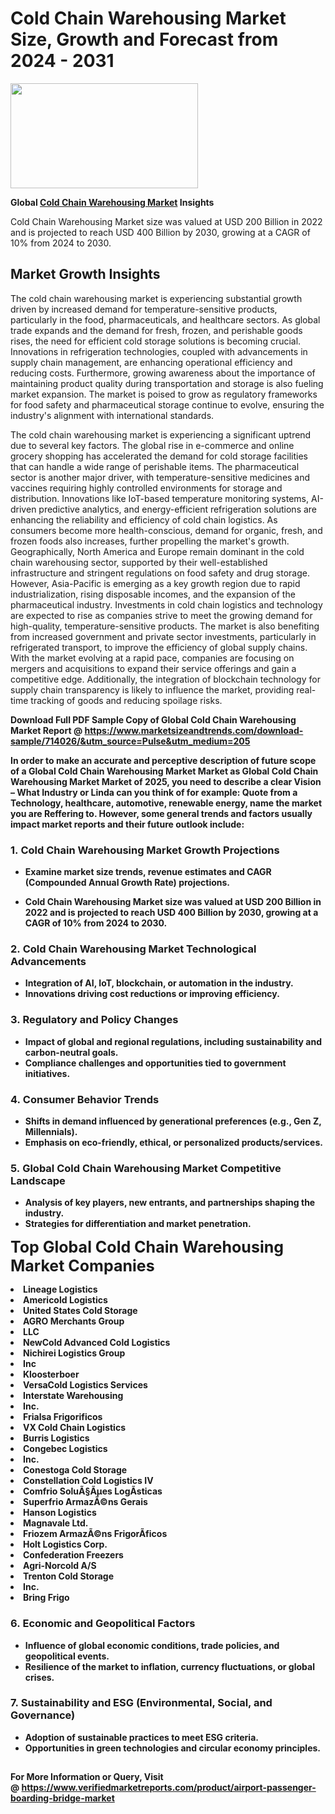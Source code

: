 <H1>Cold Chain Warehousing Market Size, Growth and Forecast from 2024 - 2031</H1><img class="aligncenter size-medium wp-image-584254" src="https://thirdeyenews.in/wp-content/uploads/2024/09/Global-Market-Research-300x168.jpeg" alt="" width="300" height="168" /><p><strong>Global&nbsp;<a href="https://www.marketsizeandtrends.com/download-sample/714026/&amp;utm_source=Pulse&amp;utm_medium=205">Cold Chain Warehousing Market</a> Insights</strong></p><p>Cold Chain Warehousing Market size was valued at USD 200 Billion in 2022 and is projected to reach USD 400 Billion by 2030, growing at a CAGR of 10% from 2024 to 2030.</p><p><h2>Market Growth Insights</h2> <p>The cold chain warehousing market is experiencing substantial growth driven by increased demand for temperature-sensitive products, particularly in the food, pharmaceuticals, and healthcare sectors. As global trade expands and the demand for fresh, frozen, and perishable goods rises, the need for efficient cold storage solutions is becoming crucial. Innovations in refrigeration technologies, coupled with advancements in supply chain management, are enhancing operational efficiency and reducing costs. Furthermore, growing awareness about the importance of maintaining product quality during transportation and storage is also fueling market expansion. The market is poised to grow as regulatory frameworks for food safety and pharmaceutical storage continue to evolve, ensuring the industry's alignment with international standards.</p> <p><strong></strong></p> <p>The cold chain warehousing market is experiencing a significant uptrend due to several key factors. The global rise in e-commerce and online grocery shopping has accelerated the demand for cold storage facilities that can handle a wide range of perishable items. The pharmaceutical sector is another major driver, with temperature-sensitive medicines and vaccines requiring highly controlled environments for storage and distribution. Innovations like IoT-based temperature monitoring systems, AI-driven predictive analytics, and energy-efficient refrigeration solutions are enhancing the reliability and efficiency of cold chain logistics. As consumers become more health-conscious, demand for organic, fresh, and frozen foods also increases, further propelling the market's growth. Geographically, North America and Europe remain dominant in the cold chain warehousing sector, supported by their well-established infrastructure and stringent regulations on food safety and drug storage. However, Asia-Pacific is emerging as a key growth region due to rapid industrialization, rising disposable incomes, and the expansion of the pharmaceutical industry. Investments in cold chain logistics and technology are expected to rise as companies strive to meet the growing demand for high-quality, temperature-sensitive products. The market is also benefiting from increased government and private sector investments, particularly in refrigerated transport, to improve the efficiency of global supply chains. With the market evolving at a rapid pace, companies are focusing on mergers and acquisitions to expand their service offerings and gain a competitive edge. Additionally, the integration of blockchain technology for supply chain transparency is likely to influence the market, providing real-time tracking of goods and reducing spoilage risks.</p> <p><strong></p><p><span class=""><strong>Download Full PDF Sample Copy of Global Cold Chain Warehousing Market Report</strong> @ <a href="https://www.marketsizeandtrends.com/download-sample/714026/&amp;utm_source=Pulse&amp;utm_medium=205" target="_blank">https://www.marketsizeandtrends.com/download-sample/714026/&amp;utm_source=Pulse&amp;utm_medium=205</a></span></p><p>In order to make an accurate and perceptive description of future scope of a Global&nbsp;Cold Chain Warehousing Market Market as Global&nbsp;Cold Chain Warehousing Market Market of 2025, you need to describe a clear Vision &ndash; What Industry or Linda can you think of for example: Quote from a Technology, healthcare, automotive, renewable energy, name the market you are Reffering to. However, some general trends and factors usually impact market reports and their future outlook include:</p><h3>1.&nbsp;<strong>Cold Chain Warehousing Market Growth Projections</strong></h3><ul><li>Examine market size trends, revenue estimates and CAGR (Compounded Annual Growth Rate) projections.</li><li><p>Cold Chain Warehousing Market size was valued at USD 200 Billion in 2022 and is projected to reach USD 400 Billion by 2030, growing at a CAGR of 10% from 2024 to 2030.</p></li></ul><h3>2.&nbsp;<strong>Cold Chain Warehousing Market Technological Advancements</strong></h3><ul><li>Integration of AI, IoT, blockchain, or automation in the industry.</li><li>Innovations driving cost reductions or improving efficiency.</li></ul><h3>3.&nbsp;<strong>Regulatory and Policy Changes</strong></h3><ul><li>Impact of global and regional regulations, including sustainability and carbon-neutral goals.</li><li>Compliance challenges and opportunities tied to government initiatives.</li></ul><h3>4.&nbsp;<strong>Consumer Behavior Trends</strong></h3><ul><li>Shifts in demand influenced by generational preferences (e.g., Gen Z, Millennials).</li><li>Emphasis on eco-friendly, ethical, or personalized products/services.</li></ul><h3>5.&nbsp;<strong>Global Cold Chain Warehousing Market Competitive Landscape</strong></h3><ul><li>Analysis of key players, new entrants, and partnerships shaping the industry.</li><li>Strategies for differentiation and market penetration.</li></ul><p data-pm-slice="1 1 []"><span style="color: inherit; font-family: inherit; font-size: 25px;">Top Global Cold Chain Warehousing Market Companies</span></p><div class="" data-test-id=""><p><li>Lineage Logistics</li><li> Americold Logistics</li><li> United States Cold Storage</li><li> AGRO Merchants Group</li><li> LLC</li><li> NewCold Advanced Cold Logistics</li><li> Nichirei Logistics Group</li><li> Inc</li><li> Kloosterboer</li><li> VersaCold Logistics Services</li><li> Interstate Warehousing</li><li> Inc.</li><li> Frialsa Frigorificos</li><li> VX Cold Chain Logistics</li><li> Burris Logistics</li><li> Congebec Logistics</li><li> Inc.</li><li> Conestoga Cold Storage</li><li> Constellation Cold Logistics IV</li><li> Comfrio SoluÃ§Ãµes LogÃ­sticas</li><li> Superfrio ArmazÃ©ns Gerais</li><li> Hanson Logistics</li><li> Magnavale Ltd.</li><li> Friozem ArmazÃ©ns FrigorÃ­ficos</li><li> Holt Logistics Corp.</li><li> Confederation Freezers</li><li> Agri-Norcold A/S</li><li> Trenton Cold Storage</li><li> Inc.</li><li> Bring Frigo</li></p></div><h3>6.&nbsp;<strong>Economic and Geopolitical Factors</strong></h3><ul><li>Influence of global economic conditions, trade policies, and geopolitical events.</li><li>Resilience of the market to inflation, currency fluctuations, or global crises.</li></ul><h3>7.&nbsp;<strong>Sustainability and ESG (Environmental, Social, and Governance)</strong></h3><ul><li>Adoption of sustainable practices to meet ESG criteria.</li><li>Opportunities in green technologies and circular economy principles.</li></ul><h2><strong style="font-size: 14px;">For More Information or Query, Visit @&nbsp;</strong><a style="background-color: #ffffff; font-size: 14px;" href="https://www.marketsizeandtrends.com/report/cold-chain-warehousing-market/" target="_blank">https://www.verifiedmarketreports.com/product/airport-passenger-boarding-bridge-market</a></h2>
